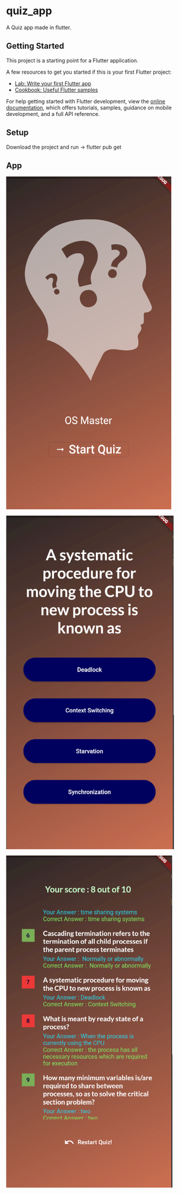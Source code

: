 # quiz_app

A Quiz app made in flutter.

## Getting Started

This project is a starting point for a Flutter application.

A few resources to get you started if this is your first Flutter project:

- [Lab: Write your first Flutter app](https://docs.flutter.dev/get-started/codelab)
- [Cookbook: Useful Flutter samples](https://docs.flutter.dev/cookbook)

For help getting started with Flutter development, view the
[online documentation](https://docs.flutter.dev/), which offers tutorials,
samples, guidance on mobile development, and a full API reference.

## Setup

Download the project and run -> flutter pub get

## App

![Alt text](./assets/images/image-1.png)

![Alt text](./assets/images/image-2.png)

![Alt text](./assets/images/image-3.png)
